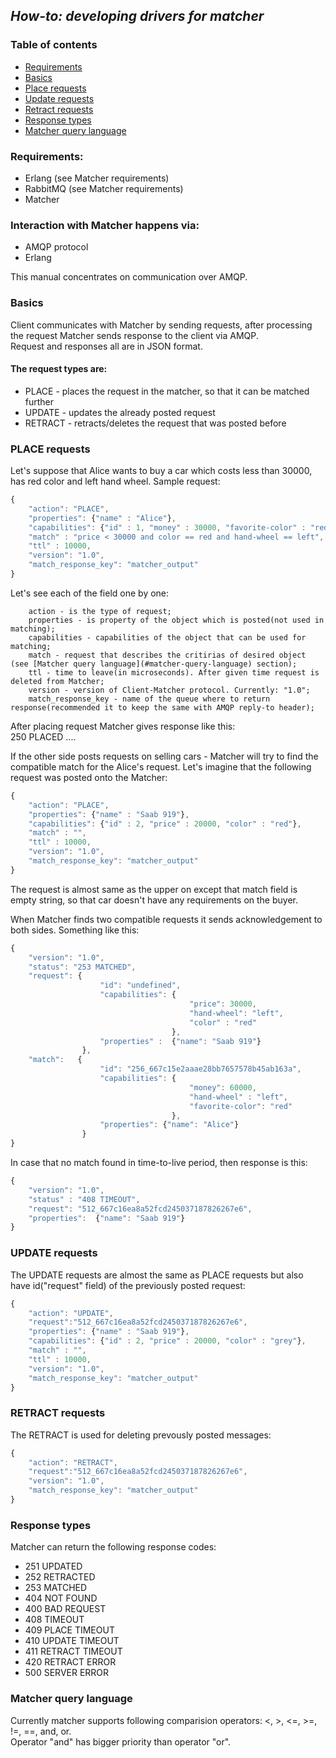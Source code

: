 ## *How-to: developing drivers for matcher*

### Table of contents
- [Requirements](#requirements)
- [Basics](#basics)
- [Place requests](#place-requests)
- [Update requests](#update-requests)
- [Retract requests](#retract-requests)
- [Response types](#response-types)
- [Matcher query language](#matcher-query-language)

### Requirements:
- Erlang (see Matcher requirements)
- RabbitMQ (see Matcher requirements)
- Matcher

### Interaction with Matcher happens via:
- AMQP protocol 
- Erlang

This manual concentrates on communication over AMQP.

### Basics

Client communicates with Matcher by sending requests, after processing the request Matcher sends response to the client via AMQP.  
Request and responses all are in JSON format. 

#### The request types are:
- PLACE - places the request in the matcher, so that it can be matched further
- UPDATE - updates the already posted request
- RETRACT - retracts/deletes the request that was posted before

### PLACE requests
Let's suppose that Alice wants to buy a car which costs less than 30000, has red color and left hand wheel. Sample request:  
```javascript
{
    "action": "PLACE",
    "properties": {"name" : "Alice"},
    "capabilities": {"id" : 1, "money" : 30000, "favorite-color" : "red"},
    "match" : "price < 30000 and color == red and hand-wheel == left",
    "ttl" : 10000,
    "version": "1.0",
    "match_response_key": "matcher_output"
}
```
Let's see each of the field one by one:  

        action - is the type of request;  
        properties - is property of the object which is posted(not used in matching);  
        capabilities - capabilities of the object that can be used for matching;  
        match - request that describes the critirias of desired object (see [Matcher query language](#matcher-query-language) section);  
        ttl - time to leave(in microseconds). After given time request is deleted from Matcher;  
        version - version of Client-Matcher protocol. Currently: "1.0";  
        match_response_key - name of the queue where to return response(recommended it to keep the same with AMQP reply-to header);  

After placing request Matcher gives response like this:  
        250 PLACED ....
        
If the other side posts requests on selling cars - Matcher will try to find the compatible match for the Alice's request. Let's imagine that the following request was posted onto the Matcher:  

```javascript        
{
    "action": "PLACE",
    "properties": {"name" : "Saab 919"},
    "capabilities": {"id" : 2, "price" : 20000, "color" : "red"},
    "match" : "",
    "ttl" : 10000,
    "version": "1.0",
    "match_response_key": "matcher_output"
}
```

The request is almost same as the upper on except that match field is empty string, so that car doesn't have any requirements on the buyer.    
    
When Matcher finds two compatible requests it sends acknowledgement to both sides. Something like this:  
```javascript        
{
    "version": "1.0",
    "status": "253 MATCHED", 
    "request": {
                    "id": "undefined", 
                    "capabilities": {
                                        "price": 30000, 
                                        "hand-wheel": "left", 
                                        "color" : "red"
                                    },
                    "properties" :  {"name": "Saab 919"}
                },
    "match":   {
                    "id": "256_667c15e2aaae28bb7657578b45ab163a", 
                    "capabilities": {
                                        "money": 60000, 
                                        "hand-wheel" : "left",
                                        "favorite-color": "red"
                                    }, 
                    "properties": {"name": "Alice"}
                }
}
```
            
In case that no match found in time-to-live period, then response is this:
```javascript
{
    "version": "1.0", 
    "status" : "408 TIMEOUT", 
    "request": "512_667c16ea8a52fcd245037187826267e6", 
    "properties":  {"name": "Saab 919"}
}
```
            
### UPDATE requests
The UPDATE requests are almost the same as PLACE requests but also have id("request" field) of the previously posted request:  
```javascript
{
    "action": "UPDATE",
    "request":"512_667c16ea8a52fcd245037187826267e6", 
    "properties": {"name" : "Saab 919"},
    "capabilities": {"id" : 2, "price" : 20000, "color" : "grey"},
    "match" : "",
    "ttl" : 10000,
    "version": "1.0",
    "match_response_key": "matcher_output"
}
```

### RETRACT requests
The RETRACT is used for deleting prevously posted messages:

```javascript
{
    "action": "RETRACT",
    "request":"512_667c16ea8a52fcd245037187826267e6", 
    "version": "1.0",
    "match_response_key": "matcher_output"
}
```
### Response types
Matcher can return the following response codes:  
- 251 UPDATED   
- 252 RETRACTED    
- 253 MATCHED  
- 404 NOT FOUND  
- 400 BAD REQUEST  
- 408 TIMEOUT  
- 409 PLACE TIMEOUT  
- 410 UPDATE TIMEOUT  
- 411 RETRACT TIMEOUT  
- 420 RETRACT ERROR  
- 500 SERVER ERROR  
        
### Matcher query language
Currently matcher supports following comparision operators: <, >, <=, >=, !=, ==, and, or.  
Operator "and" has bigger priority than operator "or".
